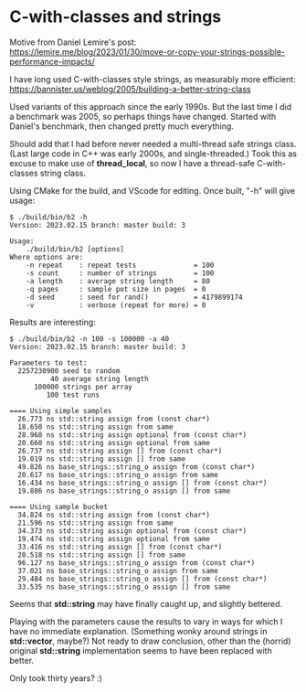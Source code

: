 # C-with-classes and strings
Motive from Daniel Lemire's post:<br>
https://lemire.me/blog/2023/01/30/move-or-copy-your-strings-possible-performance-impacts/

I have long used C-with-classes style strings, as measurably more efficient:<br>
https://bannister.us/weblog/2005/building-a-better-string-class

Used variants of this approach since the early 1990s. 
But the last time I did a benchmark was 2005, so perhaps things have changed. 
Started with Daniel's benchmark, then changed pretty much everything.

Should add that I had before never needed a multi-thread safe strings class. 
(Last large code in C++ was early 2000s, and single-threaded.)
Took this as excuse to make use of **thread_local**, so now I have a thread-safe C-with-classes string class.

Using CMake for the build, and VScode for editing. Once built, "-h" will give usage:
```
$ ./build/bin/b2 -h
Version: 2023.02.15 branch: master build: 3

Usage: 
    ./build/bin/b2 [options]
Where options are:
    -n repeat    : repeat tests              = 100
    -s count     : number of strings         = 100
    -a length    : average string length     = 80
    -q pages     : sample pot size in pages  = 0
    -d seed      : seed for rand()           = 4179899174
    -v           : verbose (repeat for more) = 0
```

Results are interesting:
```
$ ./build/bin/b2 -n 100 -s 100000 -a 40
Version: 2023.02.15 branch: master build: 3

Parameters to test:
  2257230900 seed to random
          40 average string length
      100000 strings per array
         100 test runs

==== Using simple samples
  26.773 ns std::string assign from (const char*)
  18.650 ns std::string assign from same
  28.968 ns std::string assign optional from (const char*)
  20.660 ns std::string assign optional from same
  26.737 ns std::string assign [] from (const char*)
  19.019 ns std::string assign [] from same
  49.826 ns base_strings::string_o assign from (const char*)
  20.617 ns base_strings::string_o assign from same
  16.434 ns base_strings::string_o assign [] from (const char*)
  19.886 ns base_strings::string_o assign [] from same

==== Using sample bucket
  34.824 ns std::string assign from (const char*)
  21.596 ns std::string assign from same
  34.373 ns std::string assign optional from (const char*)
  19.474 ns std::string assign optional from same
  33.416 ns std::string assign [] from (const char*)
  20.518 ns std::string assign [] from same
  96.127 ns base_strings::string_o assign from (const char*)
  37.021 ns base_strings::string_o assign from same
  29.484 ns base_strings::string_o assign [] from (const char*)
  33.535 ns base_strings::string_o assign [] from same
```
Seems that **std::string** may have finally caught up, and slightly bettered. 

Playing with the parameters cause the results to vary in ways for which I have no immediate explanation.
(Something wonky around strings in **std::vector**, maybe?)
Not ready to draw conclusion, other than the (horrid) original **std::string** implementation seems to have been replaced with better.

Only took thirty years? :)

